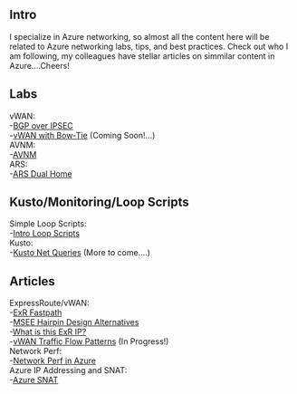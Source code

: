 ## Intro 
I specialize in Azure networking, so almost all the content here will be related to Azure networking labs, tips, and best practices. Check out who I am following, my colleagues have stellar articles on simmilar content in Azure....Cheers! 

## Labs
vWAN:
<Br>
-[BGP over IPSEC](https://github.com/adtork/Lab-Virtual-Wan-Custom-Routing-BGP-over-IPSEC)
<br>
-[vWAN with Bow-Tie](https://github.com/adtork/vWAN-Dual-Hubs-with-ExR-Bow-Tie) (Coming Soon!...)
<br>
AVNM:
<br>
-[AVNM](https://github.com/adtork/Lab-Azure-Virtual-Network-Manager)
<br>
ARS:
<br>
-[ARS Dual Home](https://github.com/adtork/Azure-Route-Server-Dual-Home)

## Kusto/Monitoring/Loop Scripts
Simple Loop Scripts:
<br>
-[Intro Loop Scripts](https://github.com/adtork/Simple-Loop-Scripts/blob/main/README.md)
<br>
Kusto:
<br>
-[Kusto Net Queries](https://github.com/adtork/ARG-Kusto-Queries/blob/main/README.md) (More to come....)


## Articles
ExpressRoute/vWAN:
<br>
-[ExR Fastpath](https://github.com/adtork/ExpressRoute-Fastpath)
<br>
-[MSEE Hairpin Design Alternatives](https://github.com/adtork/MSEE-Hairpin-Design-Considerations/blob/main/README.md)
<br>
-[What is this ExR IP?](https://github.com/adtork/ExpressRoute--What-is-this-IP-/blob/main/README.md)
<br>
-[vWAN Traffic Flow Patterns](https://github.com/adtork/vWAN-Traffic-Flow-Scenarios/blob/main/README.md) (In Progress!)
<br>
Network Perf:
<br>
-[Network Perf in Azure](https://github.com/adtork/Azure-Networking-Performance)
<br>
Azure IP Addressing and SNAT:
<br>
-[Azure SNAT](https://github.com/adtork/Azure-IP-Addressing-and-SNAT/blob/main/README.md)


<!--
**adtork/adtork** is a ✨ _special_ ✨ repository because its `README.md` (this file) appears on your GitHub profile.

Here are some ideas to get you started:

- 🔭 I’m currently working on ...
- 🌱 I’m currently learning ...
- 👯 I’m looking to collaborate on ...
- 🤔 I’m looking for help with ...
- 💬 Ask me about ...
- 📫 How to reach me: ...
- 😄 Pronouns: ...
- ⚡ Fun fact: ...
-->
